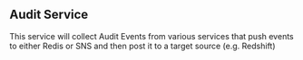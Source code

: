 ## Audit Service
This service will collect Audit Events from various services that push events to either Redis or SNS and then post it to a target source (e.g. Redshift)